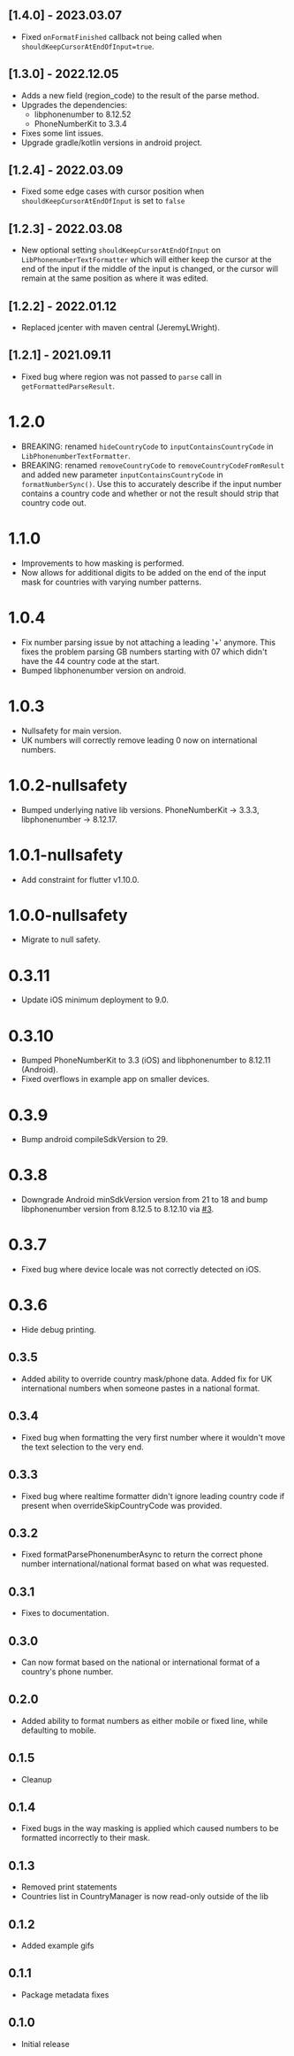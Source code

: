## [1.4.0] - 2023.03.07
- Fixed `onFormatFinished` callback not being called when `shouldKeepCursorAtEndOfInput=true`.


## [1.3.0] - 2022.12.05
- Adds a new field (region_code) to the result of the parse method.
- Upgrades the dependencies:
  * libphonenumber to 8.12.52
  * PhoneNumberKit to 3.3.4
- Fixes some lint issues.
- Upgrade gradle/kotlin versions in android project.

## [1.2.4] - 2022.03.09
- Fixed some edge cases with cursor position when `shouldKeepCursorAtEndOfInput` is set to `false`

## [1.2.3] - 2022.03.08
- New optional setting `shouldKeepCursorAtEndOfInput` on `LibPhonenumberTextFormatter` which will either keep the cursor at the end of the input if the middle of the input is changed, or the cursor will remain at the same position as where it was edited.

## [1.2.2] - 2022.01.12
- Replaced jcenter with maven central (JeremyLWright).

## [1.2.1] - 2021.09.11
- Fixed bug where region was not passed to `parse` call in `getFormattedParseResult`.

# 1.2.0
- BREAKING: renamed `hideCountryCode` to `inputContainsCountryCode` in `LibPhonenumberTextFormatter`.
- BREAKING: renamed `removeCountryCode` to `removeCountryCodeFromResult` and added new parameter `inputContainsCountryCode` in `formatNumberSync()`. Use this to accurately describe if the input number contains a country code and whether or not the result should strip that country code out.

# 1.1.0
- Improvements to how masking is performed.
- Now allows for additional digits to be added on the end of the input mask for countries with varying number patterns.

# 1.0.4
- Fix number parsing issue by not attaching a leading '+' anymore. This fixes the problem parsing GB numbers starting with 07 which didn't have the 44 country code at the start.
- Bumped libphonenumber version on android.

# 1.0.3
- Nullsafety for main version.
- UK numbers will correctly remove leading 0 now on international numbers.

# 1.0.2-nullsafety
- Bumped underlying native lib versions. PhoneNumberKit -> 3.3.3, libphonenumber -> 8.12.17.

# 1.0.1-nullsafety
- Add constraint for flutter v1.10.0.

# 1.0.0-nullsafety
- Migrate to null safety.

# 0.3.11
- Update iOS minimum deployment to 9.0.

# 0.3.10
- Bumped PhoneNumberKit to 3.3 (iOS) and libphonenumber to 8.12.11 (Android).
- Fixed overflows in example app on smaller devices.

# 0.3.9
- Bump android compileSdkVersion to 29.

# 0.3.8
- Downgrade Android minSdkVersion version from 21 to 18 and bump libphonenumber version from 8.12.5 to 8.12.10 via [#3](https://github.com/bottlepay/flutter_libphonenumber/pull/3).

# 0.3.7
- Fixed bug where device locale was not correctly detected on iOS.

# 0.3.6
- Hide debug printing.

## 0.3.5
- Added ability to override country mask/phone data. Added fix for UK international numbers when someone pastes in a national format.

## 0.3.4
- Fixed bug when formatting the very first number where it wouldn't move the text selection to the very end.

## 0.3.3
- Fixed bug where realtime formatter didn't ignore leading country code if present when overrideSkipCountryCode was provided.

## 0.3.2
- Fixed formatParsePhonenumberAsync to return the correct phone number international/national format based on what was requested.

## 0.3.1
- Fixes to documentation.

## 0.3.0
- Can now format based on the national or international format of a country's phone number.

## 0.2.0
- Added ability to format numbers as either mobile or fixed line, while defaulting to mobile.

## 0.1.5
- Cleanup

## 0.1.4
- Fixed bugs in the way masking is applied which caused numbers to be formatted incorrectly to their mask.

## 0.1.3
- Removed print statements
- Countries list in CountryManager is now read-only outside of the lib

## 0.1.2
- Added example gifs

## 0.1.1
- Package metadata fixes

## 0.1.0
- Initial release
